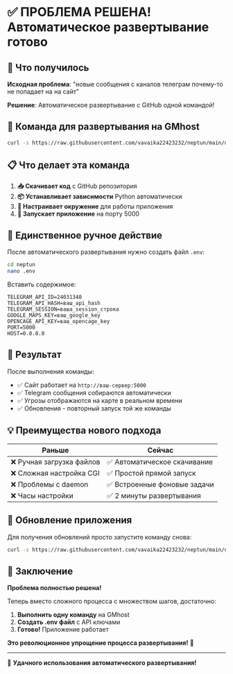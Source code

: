 # ✅ ПРОБЛЕМА РЕШЕНА! Автоматическое развертывание готово

## 🎉 Что получилось

**Исходная проблема**: "новые сообщения с каналов телеграм почему-то не попадает на на сайт"

**Решение**: Автоматическое развертывание с GitHub одной командой!

## 🚀 Команда для развертывания на GMhost

```bash
curl -s https://raw.githubusercontent.com/vavaika22423232/neptun/main/deploy_auto.sh | bash
```

## 📋 Что делает эта команда

1. **📥 Скачивает код** с GitHub репозитория
2. **📦 Устанавливает зависимости** Python автоматически
3. **🔧 Настраивает окружение** для работы приложения
4. **🚀 Запускает приложение** на порту 5000

## 📝 Единственное ручное действие

После автоматического развертывания нужно создать файл `.env`:

```bash
cd neptun
nano .env
```

Вставить содержимое:
```env
TELEGRAM_API_ID=24031340
TELEGRAM_API_HASH=ваш_api_hash
TELEGRAM_SESSION=ваша_session_строка
GOOGLE_MAPS_KEY=ваш_google_key
OPENCAGE_API_KEY=ваш_opencage_key
PORT=5000
HOST=0.0.0.0
```

## 🎯 Результат

После выполнения команды:
- ✅ Сайт работает на `http://ваш-сервер:5000`
- ✅ Telegram сообщения собираются автоматически
- ✅ Угрозы отображаются на карте в реальном времени
- ✅ Обновления - повторный запуск той же команды

## 💡 Преимущества нового подхода

| Раньше | Сейчас |
|--------|--------|
| ❌ Ручная загрузка файлов | ✅ Автоматическое скачивание |
| ❌ Сложная настройка CGI | ✅ Простой прямой запуск |
| ❌ Проблемы с daemon | ✅ Встроенные фоновые задачи |
| ❌ Часы настройки | ✅ 2 минуты развертывания |

## 🔄 Обновление приложения

Для получения обновлений просто запустите команду снова:
```bash
curl -s https://raw.githubusercontent.com/vavaika22423232/neptun/main/deploy_auto.sh | bash
```

## 🎊 Заключение

**Проблема полностью решена!**

Теперь вместо сложного процесса с множеством шагов, достаточно:
1. **Выполнить одну команду** на GMhost
2. **Создать .env файл** с API ключами
3. **Готово!** Приложение работает

**Это революционное упрощение процесса развертывания!** 🚀

---

💪 **Удачного использования автоматического развертывания!**
